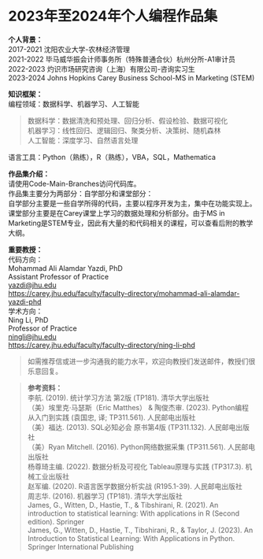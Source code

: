 # 2023年至2024年个人编程作品集

**个人背景：**  
2017-2021 沈阳农业大学-农林经济管理  
2021-2022 毕马威华振会计师事务所（特殊普通合伙）杭州分所-A1审计员  
2022-2023 灼识市场研究咨询（上海）有限公司-咨询实习生  
2023-2024 Johns Hopkins Carey Business School-MS in Marketing (STEM)

**知识框架：**  
编程领域：数据科学、机器学习、人工智能  
> 数据科学：数据清洗和预处理、回归分析、假设检验、数据可视化  
> 机器学习：线性回归、逻辑回归、聚类分析、决策树、随机森林  
人工智能：深度学习、自然语言处理

语言工具：Python（熟练），R（熟练），VBA，SQL，Mathematica  

**作品集介绍：**  
请使用Code-Main-Branches访问代码库。  
作品集主要分为两部分：自学部分和课堂部分：  
自学部分主要是一些自学所得的代码，主要以程序开发为主，集中在功能实现上。  
课堂部分主要是在Carey课堂上学习的数据处理和分析部分。由于MS in Marketing是STEM专业，因此有大量的和代码相关的课程，可以查看后附的教学大纲。  

**重要教授：**  
代码方向：  
Mohammad Ali Alamdar Yazdi, PhD  
Assistant Professor of Practice  
yazdi@jhu.edu  
https://carey.jhu.edu/faculty/faculty-directory/mohammad-ali-alamdar-yazdi-phd  
学术方向：  
Ning Li, PhD  
Professor of Practice  
ningli@jhu.edu  
https://carey.jhu.edu/faculty/faculty-directory/ning-li-phd  
> 如需推荐信或进一步沟通我的能力水平，欢迎向教授们发送邮件，教授们很乐意回复。

> **参考资料：**  
李航. (2019). 统计学习方法  第2版 (TP181). 清华大学出版社  
（美）埃里克·马瑟斯（Eric Matthes） & 陶俊杰审. (2023). Python编程  从入门到实践 (袁国忠, 译; TP311.561). 人民邮电出版社  
（美）福达. (2013). SQL必知必会  原书第4版 (TP311.132). 人民邮电出版社  
（美）Ryan Mitchell. (2016). Python网络数据采集 (TP311.561). 人民邮电出版社  
杨尊琦主编. (2022). 数据分析及可视化  Tableau原理与实践 (TP317.3). 机械工业出版社  
赵军编. (2020). R语言医学数据分析实战 (R195.1-39). 人民邮电出版社  
周志华. (2016). 机器学习 (TP181). 清华大学出版社  
James, G., Witten, D., Hastie, T., & Tibshirani, R. (2021). An introduction to statistical learning: With applications in R (Second edition). Springer  
James, G., Witten, D., Hastie, T., Tibshirani, R., & Taylor, J. (2023). An Introduction to Statistical Learning: With Applications in Python. Springer International Publishing  
